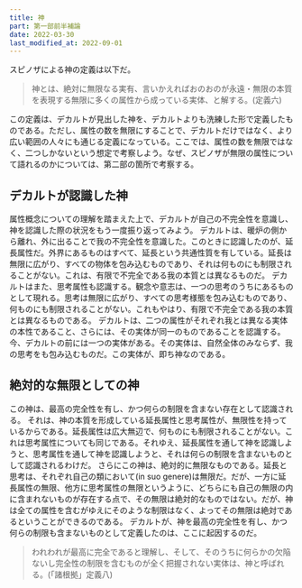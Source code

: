 ```yaml
---
title: 神
part: 第一部前半補論
date: 2022-03-30
last_modified_at: 2022-09-01
---
```


スピノザによる神の定義は以下だ。

>神とは、絶対に無限なる実有、言いかえればおのおのが永遠・無限の本質を表現する無限に多くの属性から成っている実体、と解する。(定義六)

この定義は、デカルトが見出した神を、デカルトよりも洗練した形で定義したものである。ただし、属性の数を無限にすることで、デカルトだけではなく、より広い範囲の人々にも通じる定義になっている。ここでは、属性の数を無限ではなく、二つしかないという想定で考察しよう。なぜ、スピノザが無限の属性について語れるのかについては、第二部の箇所で考察する。

## デカルトが認識した神

属性概念についての理解を踏まえた上で、デカルトが自己の不完全性を意識し、神を認識した際の状況をもう一度振り返ってみよう。
デカルトは、暖炉の側から離れ、外に出ることで我の不完全性を意識した。このときに認識したのが、延長属性だ。外界にあるものはすべて、延長という共通性質を有している。延長は無限に広がり、すべての物体を包み込むものであり、それは何ものにも制限されることがない。これは、有限で不完全である我の本質とは異なるものだ。
デカルトはまた、思考属性も認識する。観念や意志は、一つの思考のうちにあるものとして現れる。思考は無限に広がり、すべての思考様態を包み込むものであり、何ものにも制限されることがない。これもやはり、有限で不完全である我の本質とは異なるものである。
デカルトは、二つの属性がそれぞれ我とは異なる実体の本性であること、さらには、その実体が同一のものであることを認識する。今、デカルトの前には一つの実体がある。その実体は、自然全体のみならず、我の思考をも包み込むものだ。この実体が、即ち神なのである。

## 絶対的な無限としての神

この神は、最高の完全性を有し、かつ何らの制限を含まない存在として認識される。
それは、神の本質を形成している延長属性と思考属性が、無限性を持っているからである。延長属性は広大無辺で、何ものにも制限されることがない。これは思考属性についても同じである。それゆえ、延長属性を通して神を認識しようと、思考属性を通して神を認識しようと、それは何らの制限を含まないものとして認識されるわけだ。
さらにこの神は、絶対的に無限なものである。延長と思考は、それぞれ自己の類において(in suo genere)は無限だ。だが、一方に延長属性の無限、他方に思考属性の無限というように、どちらにも自己の無限の内に含まれないものが存在する点で、その無限は絶対的なものではない。だが、神は全ての属性を含むがゆえにそのような制限はなく、よってその無限は絶対であるということができるのである。
デカルトが、神を最高の完全性を有し、かつ何らの制限も含まないものとして定義したのは、ここに起因するのだ。

>われわれが最高に完全であると理解し、そして、そのうちに何らかの欠陥ないし完全性の制限を含むものが全く把握されない実体は、神と呼ばれる。(「諸根拠」定義八)
